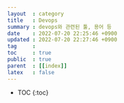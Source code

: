 ```yaml
---
layout  : category
title   : Devops
summary : devops와 관련된 툴, 용어 등
date    : 2022-07-20 22:25:46 +0900
updated : 2022-07-20 22:27:46 +0900
tag     : 
toc     : true
public  : true
parent  : [[index]]
latex   : false
---
```

* TOC
{:toc}

# 
